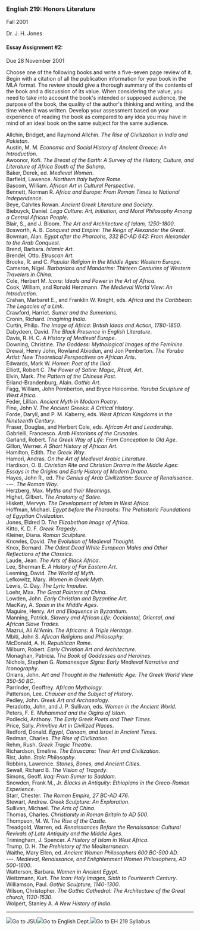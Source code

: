 ###  English 219: Honors Literature  
Fall 2001

Dr. J. H. Jones

####  Essay Assignment #2:  
Due 28 November 2001

Choose one of the following books and write a five-seven page review of it.
Begin with a citation of all the publication information for your book in the
MLA format.  The review should give a thorough summary of the contents of the
book and a discussion of its value.  When considering the value, you need to
take into account the book's intended or supposed audience, the purpose of the
book, the quality of the author's thinking and writing, and the time when it
was written.  Develop your assessment based on your experience of reading the
book as compared to any idea you may have in mind of an ideal book on the same
subject for the same audience.

Allchin, Bridget, and Raymond Allchin.  _The Rise of Civilization in India and
Pakistan_.  
Austin, M. M.  _Economic and Social History of Ancient Greece: An
Introduction_.  
Awoonor, Kofi.  _The Breast of the Earth: A Survey of the History, Culture,
and Literature of Africa South of the Sahara_.  
Baker, Derek, ed.  _Medieval Women_.  
Barfield, Lawence.  _Northern Italy before Rome_.  
Bascom, William.  _African Art in Cultural Perspective_.  
Bennett, Norman R.  _Africa and Europe: From Roman Times to National
Independence_.  
Beye, Cahrles Rowan.  _Ancient Greek Literature and Society_.  
Biebuyck, Daniel. _Lega Culture: Art, Initiation, and Moral Philosophy Among a
Central African People_.  
Blair, S., and J. Bloom.  _The Art and Architecture of Ialam, 1250-1800_.  
Bosworth, A. B.  _Conquest and Empire: The Reign of Alexander the Great_.  
Bowman, Alan.  _Egypt after the Pharaohs, 332 BC-AD 642: From Alexander to the
Arab Conquest_.  
Brend, Barbara.  _Islamic Art_.  
Brendel, Otto.  _Etruscan Art_.  
Brooke, R. and C.  _Popular Religion in the Middle Ages: Western Europe_.  
Cameron, Nigel.  _Barbarians and Mandarins: Thirteen Centuries of Western
Travelers in China_.  
Cole, Herbert M.  _Icons: Ideals and Power in the Art of Africa._  
Cook, William, and Ronald Herzmann.  _The Medieval World View: An
Introduction_.  
Crahan, Marbaret E., and Franklin W. Knight, eds.  _Africa and the Caribbean:
The Legacies of a Link_.  
Crawford, Harriet.  _Sumer and the Sumerians_.  
Cronin, Richard.  _Imagining India_.  
Curtin, Philip.  _The Image of Africa: British Ideas and Action, 1780-1850_.  
Dabydeen, David.  _The Black Presence in English Literature_.  
Davis, R. H. C.  _A History of Medieval Europe_.  
Downing, Christine.  _The Goddess: Mythological Images of the Feminine_.  
Drewal, Henry John, Rowland Abiodun, and Jon Pemberton.  _The Yoruba Artist:
New Theoretical Perspectives on African Arts_.  
Edwards, Mark W.  _Homer: Poet of the Iliad_.  
Elliott, Robert C.  _The Power of Satire: Magic, Ritual, Art_.  
Elvin, Mark.  _The Pattern of the Chinese Past_.  
Erland-Brandenburg, Alain.  _Gothic Art_.  
Fagg, William, John Pemberton, and Bryce Holcombe.  _Yoruba Sculpture of West
Africa_.  
Feder, Lillian.  _Ancient Myth in Modern Poetry_.  
Fine, John V.  _The Ancient Greeks: A Critical History_.  
Forde, Daryll, and P. M. Kaberry, eds.  _West African Kingdoms in the
Nineteenth Century_.  
Fraser, Douglas, and Herbert Cole, eds.  _African Art and Leadership_.  
Gabrielli, Francesco.  _Arab Historians of the Crusades_.  
Garland, Robert.  _The Greek Way of Life: From Conception to Old Age_.  
Gillon, Werner.  _A Short History of African Art_.  
Hamilton, Edith.  _The Greek Way_.  
Hamori, Andras.  _On the Art of Medieval Arabic Literature_.  
Hardison, O. B.  _Christian Rite and Christian Drama in the Middle Ages:
Essays in the Origins and Early History of Modern Drama_.  
Hayes, John R., ed.  _The Genius of Arab Civilization: Source of Renaissance_.  
\---.  _The Roman Way_.  
Herzberg, Max.  _Myths and their Meanings_.  
Highet, Gilbert.  _The Anatomy of Satire_.  
Hiskett, Mervyn.  _The Development of Islam in West Africa_.  
Hoffman, Michael.  _Egypt before the Pharaohs: The Prehistoric Foundations of
Egyptian Civilization_.  
Jones, Eldred D.  _The Elizabethan Image of Africa_.  
Kitto, K. D. F.  _Greek Tragedy_.  
Kleiner, Diana.  _Roman Sculpture_.  
Knowles, David.  _The Evolution of Medieval Thought_.  
Knox, Bernard.  _The Odest Dead White European Males and Other Reflections of
the Classics_.  
Laude, Jean.  _The Arts of Black Africa_.  
Lee, Sherman E.  _A History of Far Eastern Art_.  
Leeming, David.  _The World of Myth_.  
Lefkowitz, Mary.  _Women in Greek Myth_.  
Lewis, C. Day.  _The Lyric Impulse_.  
Loehr, Max.  _The Great Painters of China_.  
Lowden, John.  _Early Christian and Byzantine Art_.  
MacKay, A.  _Spain in the Middle Ages_.  
Maguire, Henry.  _Art and Eloquence in Byzantium_.  
Manning, Patrick. _Slavery and African Life: Occidental, Oriental, and African
Slave Trades_.  
Mazrui, Ali Al'Amin.  _The Africans: A Triple Heritage_.  
Mbiti, John S.  _Afircan Religions and Philosophy_.  
McDonald, A. H.  _Republican Rome_.  
Milburn, Robert.  _Early Christian Art and Architecture_.  
Monaghan, Patricia.  _The Book of Goddesses and Heroines_.  
Nichols, Stephen G.  _Romanesque Signs: Early Medieval Narrative and
Iconography_.  
Onians, John.  _Art and Thought in the Hellenistic Age: The Greek World View
350-50 BC_.  
Parrinder, Geoffrey. _African Mythology_.  
Patterson, Lee.  _Chaucer and the Subject of History_.  
Pedley, John.  _Greek Art and Archaeology_.  
Peradotto, John, and J. P. Sullivan, eds.  _Women in the Ancient World_.  
Peters, F. E.  _Muhammad and the Oigins of Islam_.  
Podlecki, Anthony.  _The Early Greek Poets and Their Times_.  
Price, Sally.  _Primitive Art in Civilized Places_.  
Redford, Donald.  _Egypt, Canaan, and Israel in Ancient Times_.  
Redman, Charles.  _The Rise of Civilization_.  
Rehm, Rush.  _Greek Tragic Theatre_.  
Richardson, Emeline.  _The Etruscans: Their Art and Civilization_.  
Rist, John.  _Stoic Philosophy_.  
Robbins, Lawrence.  _Stones, Bones, and Ancient Cities_.  
Sewall, Richard B.  _The Vision of Tragedy_.  
Simons, Geoff.  _Iraq: From Sumer to Saddam_.  
Snowden, Frank M., Jr.  _Blacks in Antiquity: Ethiopians in the Greco-Roman
Experience_.  
Starr, Chester.  _The Roman Empire, 27 BC-AD 476_.  
Stewart, Andrew.  _Greek Sculpture: An Exploration_.  
Sullivan, Michael.  _The Arts of China_.  
Thomas, Charles.  _Christianity in Roman Britain to AD 500_.  
Thompson, M. W.  _The Rise of the Castle_.  
Treadgold, Warren, ed.  _Renaissances Before the Renaissance: Cultural
Revivals of Late Antiquity and the Middle Ages_.  
Trimingham, J. Spencer.  _A History of Islam in West Africa_.  
Trump, D. H.  _The Prehistory of the Mediterranean_.  
Waithe, Mary Ellen, ed.  _Ancient Women Philosophers 600 BC-500 AD_.  
\---.  _Medieval, Renaissance, and Enlightenment Women Philosophers, AD
500-1600_.  
Watterson, Barbara.  _Women in Ancient Egypt_.  
Weitzmann, Kurt.  _The Icon: Holy Images, Sixth to Fourteenth Century_.  
Williamson, Paul.  _Gothic Sculpture, 1140-1300_.  
Wilson, Christopher.  _The Gothic Cathedral: The Architecture of the Great
church, 1130-1530_.  
Wolpert, Stanley A.  _A New History of India_.

* * *

![](gamecock.gif)Go to JSU![](ani_book.gif)Go to English
Dept.![](faceicon.gif)Go to EH 219 Syllabus


